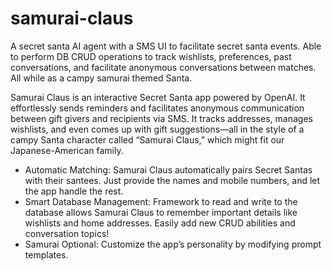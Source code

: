 # samurai-claus
A secret santa AI agent with a SMS UI to facilitate secret santa events. Able to perform DB CRUD operations to track wishlists, preferences, past conversations, and facilitate anonymous conversations between matches. All while as a campy samurai themed Santa.

Samurai Claus is an interactive Secret Santa app powered by OpenAI. It effortlessly sends reminders and facilitates anonymous communication between gift givers and recipients via SMS. It tracks addresses, manages wishlists, and even comes up with gift suggestions—all in the style of a campy Santa character called “Samurai Claus,” which might fit our Japanese-American family.

 - Automatic Matching: Samurai Claus automatically pairs Secret Santas with their santees. Just provide the names and mobile numbers, and let the app handle the rest.
 - Smart Database Management: Framework to read and write to the database allows Samurai Claus to remember important details like wishlists and home addresses. Easily add new CRUD abilities and conversation topics!
 - Samurai Optional: Customize the app’s personality by modifying prompt templates.
